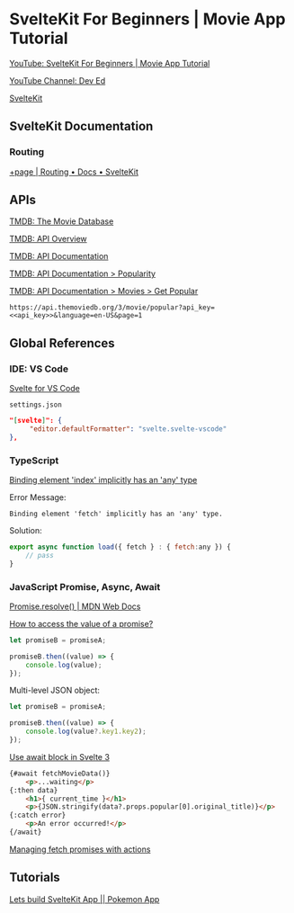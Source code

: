 # SvelteKit For Beginners | Movie App Tutorial

[YouTube: SvelteKit For Beginners | Movie App Tutorial](https://www.youtube.com/watch?v=ydR_M0fw9Xc)

[YouTube Channel: Dev Ed](https://www.youtube.com/c/DevEd)

[SvelteKit](https://kit.svelte.dev/)

## SvelteKit Documentation

### Routing

[+page | Routing • Docs • SvelteKit](https://kit.svelte.dev/docs/routing#page)

## APIs

[TMDB: The Movie Database](https://www.themoviedb.org)

[TMDB: API Overview](https://www.themoviedb.org/documentation/api)

[TMDB: API Documentation](https://developers.themoviedb.org/3/getting-started/introduction)

[TMDB: API Documentation > Popularity](https://developers.themoviedb.org/3/getting-started/popularity)

[TMDB: API Documentation > Movies > Get Popular](https://developers.themoviedb.org/3/movies/get-popular-movies)

`https://api.themoviedb.org/3/movie/popular?api_key=<<api_key>>&language=en-US&page=1`

## Global References

### IDE: VS Code

[Svelte for VS Code](https://marketplace.visualstudio.com/items?itemName=svelte.svelte-vscode)

`settings.json`

```json
"[svelte]": {
     "editor.defaultFormatter": "svelte.svelte-vscode"
},
```

### TypeScript

[Binding element 'index' implicitly has an 'any' type](https://stackoverflow.com/questions/40745992/binding-element-index-implicitly-has-an-any-type)

Error Message:

`Binding element 'fetch' implicitly has an 'any' type.`

Solution:

```js
export async function load({ fetch } : { fetch:any }) {
    // pass
}
```

### JavaScript Promise, Async, Await

[Promise.resolve() | MDN Web Docs](https://developer.mozilla.org/en-US/docs/Web/JavaScript/Reference/Global_Objects/Promise/resolve)

[How to access the value of a promise?](https://stackoverflow.com/questions/29516390/how-to-access-the-value-of-a-promise/73445474#73445474)

```js
let promiseB = promiseA;

promiseB.then((value) => {
    console.log(value);
});
```

Multi-level JSON object:

```js
let promiseB = promiseA;

promiseB.then((value) => {
    console.log(value?.key1.key2);
});
```

[Use await block in Svelte 3](https://svelte.dev/repl/34c69d290e43451ea2427f7f66e3e59d?version=3.12.1)

```html
{#await fetchMovieData()}
    <p>...waiting</p>
{:then data}
    <h1>{ current_time }</h1>
    <p>{JSON.stringify(data?.props.popular[0].original_title)}</p>
{:catch error}
    <p>An error occurred!</p>
{/await}
```

[Managing fetch promises with actions](https://svelte.dev/repl/5c95e18702764aefa71ff2b4616a6c6e?version=3.20.1)

## Tutorials

[Lets build SvelteKit App || Pokemon App](https://tkssharma.com/sveltejs-with-sveltekit-application-pokemon-app/)
